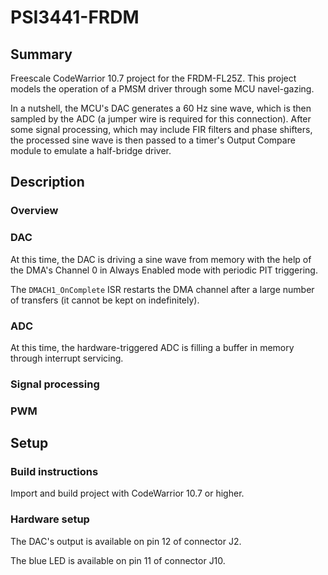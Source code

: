 # PSI3441-FRDM

## Summary

Freescale CodeWarrior 10.7 project for the FRDM-FL25Z. This project models the operation of a PMSM driver through some MCU navel-gazing.

In a nutshell, the MCU's DAC generates a 60 Hz sine wave, which is then sampled by the ADC (a jumper wire is required for this connection). After some signal processing, which may include FIR filters and phase shifters, the processed sine wave is then passed to a timer's Output Compare module to emulate a half-bridge driver.


## Description

### Overview


### DAC

At this time, the DAC is driving a sine wave from memory with the help of the DMA's Channel 0 in Always Enabled mode with periodic PIT triggering.

The `DMACH1_OnComplete` ISR restarts the DMA channel after a large number of transfers (it cannot be kept on indefinitely).


### ADC

At this time, the hardware-triggered ADC is filling a buffer in memory through interrupt servicing.


### Signal processing


### PWM


## Setup

### Build instructions

Import and build project with CodeWarrior 10.7 or higher.


### Hardware setup

The DAC's output is available on pin 12 of connector J2.

The blue LED is available on pin 11 of connector J10.
